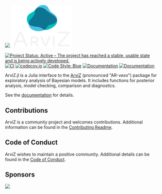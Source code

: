 <img src="https://raw.githubusercontent.com/arviz-devs/arviz-project/main/arviz_logos/ArviZ.png#gh-light-mode-only" width=200></img>
<img src="https://raw.githubusercontent.com/arviz-devs/arviz-project/main/arviz_logos/ArviZ_white.png#gh-dark-mode-only" width=200></img>

[![Project Status: Active – The project has reached a stable, usable state and is being actively developed.](https://www.repostatus.org/badges/latest/active.svg)](https://www.repostatus.org/#active)
[![CI](https://github.com/arviz-devs/ArviZ.jl/workflows/CI/badge.svg)](https://github.com/arviz-devs/ArviZ.jl/actions/workflows/ci.yml?query=branch%3Amain)
[![codecov.io](https://codecov.io/github/arviz-devs/ArviZ.jl/coverage.svg?branch=main)](https://codecov.io/github/arviz-devs/ArviZ.jl?branch=main)
[![Code Style: Blue](https://img.shields.io/badge/code%20style-blue-4495d1.svg)](https://github.com/invenia/BlueStyle)
[![Documentation](https://img.shields.io/badge/docs-stable-blue.svg)](https://julia.arviz.org/stable)
[![Documentation](https://img.shields.io/badge/docs-dev-blue.svg)](https://julia.arviz.org/dev)

ArviZ.jl is a Julia interface to the [ArviZ](https://python.arviz.org/) (pronounced "AR-_vees_") package for exploratory analysis of Bayesian models.
It includes functions for posterior analysis, model checking, comparison and diagnostics.

See the [documentation](https://julia.arviz.org/stable) for details.

## Contributions

ArviZ is a community project and welcomes contributions.
Additional information can be found in the [Contributing Readme](https://github.com/arviz-devs/ArviZ.jl/blob/main/CONTRIBUTING.md).

## Code of Conduct

ArviZ wishes to maintain a positive community.
Additional details can be found in the [Code of Conduct](https://github.com/arviz-devs/ArviZ.jl/blob/main/CODE_OF_CONDUCT.md).

## Sponsors

[<img src="https://raw.githubusercontent.com/arviz-devs/arviz_governance/main/sphinx/NumFocus.png" height=100></img>](https://numfocus.org)
